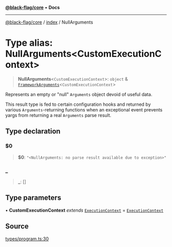 [**@black-flag/core**](../../README.md) • **Docs**

***

[@black-flag/core](../../README.md) / [index](../README.md) / NullArguments

# Type alias: NullArguments\<CustomExecutionContext\>

> **NullArguments**\<`CustomExecutionContext`\>: `object` & [`FrameworkArguments`](../../util/type-aliases/FrameworkArguments.md)\<`CustomExecutionContext`\>

Represents an empty or "null" `Arguments` object devoid of useful data.

This result type is fed to certain configuration hooks and returned by
various `Arguments`-returning functions when an exceptional event prevents
yargs from returning a real `Arguments` parse result.

## Type declaration

### $0

> **$0**: `"<NullArguments: no parse result available due to exception>"`

### \_

> **\_**: []

## Type parameters

• **CustomExecutionContext** *extends* [`ExecutionContext`](../../util/type-aliases/ExecutionContext.md) = [`ExecutionContext`](../../util/type-aliases/ExecutionContext.md)

## Source

[types/program.ts:30](https://github.com/Xunnamius/black-flag/blob/35f66cc9d69f8434d03db49f067b4f7e03d4c58c/types/program.ts#L30)
